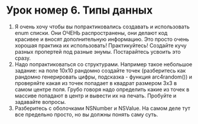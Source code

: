 # Урок номер 6. Типы данных

1. Я очень хочу чтобы вы попрактиковались создавать и использовать enum списки. Они ОЧЕНЬ распространены, они делают код красивее и вносят дополнительную информацию. Это просто очень хорошая практика их использовать! Практикуйтесь! Создайте кучу разных пропертей под разные энумы. Постарайтесь усвоить это сразу.
2. Надо попрактиковаться со структурами. Например такое небольшое задание:
на поле 10х10 рандомно создайте точек (разберитесь как рандомно генерировать цифры, подсказка - функция arc4random()) и проверяйте какая из точек попадает в квадрат размером 3х3 в самом центре поля. Грубо говоря надо определить какие из точек в массиве попадают в центр и вывести их на печать. Пробуйте и задавайте вопросы.
3. Разберитесь с оболочками NSNumber и NSValue. На самом деле тут все предельно просто, но вы должны понять саму суть.
